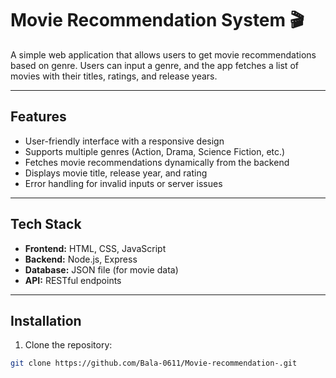 # Movie Recommendation System 🎬

A simple web application that allows users to get movie recommendations based on genre. Users can input a genre, and the app fetches a list of movies with their titles, ratings, and release years.

---

## Features

- User-friendly interface with a responsive design
- Supports multiple genres (Action, Drama, Science Fiction, etc.)
- Fetches movie recommendations dynamically from the backend
- Displays movie title, release year, and rating
- Error handling for invalid inputs or server issues

---

## Tech Stack

- **Frontend:** HTML, CSS, JavaScript
- **Backend:** Node.js, Express
- **Database:** JSON file (for movie data)
- **API:** RESTful endpoints

---

## Installation

1. Clone the repository:

```bash
git clone https://github.com/Bala-0611/Movie-recommendation-.git

